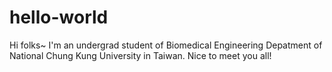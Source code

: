 # hello-world

Hi folks~
I'm an undergrad student of Biomedical Engineering Depatment of National Chung Kung University in Taiwan. 
Nice to meet you all!
